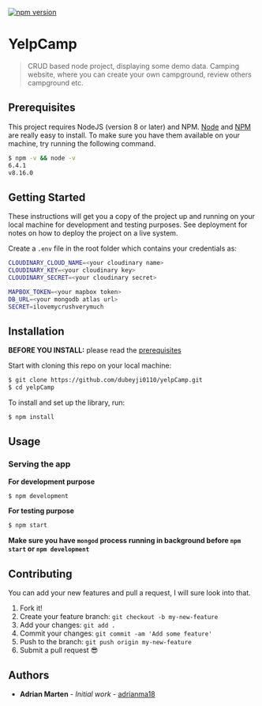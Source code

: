 [![npm version](https://badge.fury.io/js/angular2-expandable-list.svg)](https://badge.fury.io/js/angular2-expandable-list)

# YelpCamp

> CRUD based node project, displaying some demo data. Camping website, where you can create your own campground, review others campground etc.

## Prerequisites

This project requires NodeJS (version 8 or later) and NPM.
[Node](http://nodejs.org/) and [NPM](https://npmjs.org/) are really easy to install.
To make sure you have them available on your machine,
try running the following command.

```sh
$ npm -v && node -v
6.4.1
v8.16.0
```

## Getting Started

These instructions will get you a copy of the project up and running on your local machine for development and testing purposes. See deployment for notes on how to deploy the project on a live system.

Create a `.env` file in the root folder which contains your credentials as:

```sh
CLOUDINARY_CLOUD_NAME=<your cloudinary name>
CLOUDINARY_KEY=<your cloudinary key>
CLOUDINARY_SECRET=<your cloudinary secret>

MAPBOX_TOKEN=<your mapbox token>
DB_URL=<your mongodb atlas url>
SECRET=ilovemycrushverymuch
```

## Installation

**BEFORE YOU INSTALL:** please read the [prerequisites](#prerequisites)

Start with cloning this repo on your local machine:

```sh
$ git clone https://github.com/dubeyji0110/yelpCamp.git
$ cd yelpCamp
```

To install and set up the library, run:

```sh
$ npm install
```

## Usage

### Serving the app

<b>For development purpose</b>

```sh
$ npm development
```

<b>For testing purpose</b>

```sh
$ npm start
```

<b> Make sure you have `mongod` process running in background before `npm start` or `npm development` </b>

## Contributing

You can add your new features and pull a request, I will sure look into that.

1.  Fork it!
2.  Create your feature branch: `git checkout -b my-new-feature`
3.  Add your changes: `git add .`
4.  Commit your changes: `git commit -am 'Add some feature'`
5.  Push to the branch: `git push origin my-new-feature`
6.  Submit a pull request :sunglasses:

## Authors

- **Adrian Marten** - _Initial work_ - [adrianma18](https://github.com/adrianma18)
